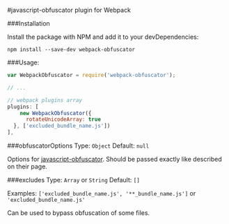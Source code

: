 #javascript-obfuscator plugin for Webpack

###Installation

Install the package with NPM and add it to your devDependencies:

`npm install --save-dev webpack-obfuscator`

###Usage:

```javascript
var WebpackObfuscator = require('webpack-obfuscator');

// ...

// webpack plugins array
plugins: [
	new WebpackObfuscator({
      rotateUnicodeArray: true
  }, ['excluded_bundle_name.js'])
],
```

###obfuscatorOptions
Type: `Object` Default: `null`

Options for [javascript-obfuscator](https://github.com/sanex3339/javascript-obfuscator). Should be passed exactly like described on their page.

###excludes
Type: `Array` or `String` Default: `[]`

Examples: `['excluded_bundle_name.js', '**_bundle_name.js']` or `'excluded_bundle_name.js'`

Can be used to bypass obfuscation of some files.